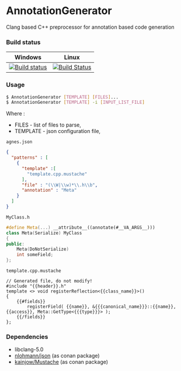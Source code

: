 # AnnotationGenerator

Clang based C++ preprocessor for annotation based code generation

### Build status

|Windows|Linux|
|:-------:|:------:|
|[![Build status](https://ci.appveyor.com/api/projects/status/x82rh0rx426woaw0?svg=true)](https://ci.appveyor.com/project/MrJaqbq/annotationgenerator)|[![Build Status](https://travis-ci.org/BentouDev/AnnotationGenerator.svg?branch=master)](https://travis-ci.org/BentouDev/AnnotationGenerator)

### Usage

```bash
$ AnnotationGenerator [TEMPLATE] [FILES]...
$ AnnotationGenerator [TEMPLATE] -i [INPUT_LIST_FILE]
```

Where :

- FILES - list of files to parse,
- TEMPLATE - json configuration file,

``agnes.json``
```json
{
  "patterns" : [
    {
      "template" :[
        "template.cpp.mustache"
      ],
      "file" : "(\\W|\\w)*\\.h\\b",
      "annotation" : "Meta"
    }
  ]
}
```

``MyClass.h``
```cpp
#define Meta(...) __attribute__((annotate(#__VA_ARGS__)))
class Meta(Serialize) MyClass
{
public:
    Meta(DoNotSerialize)
    int someField;
};
```

``template.cpp.mustache``
```django
// Generated file, do not modify!
#include "{{header}}.h"
template <> void registerReflection<{{class_name}}>()
{
    {{#fields}}
        registerField( {{name}}, &{{{canonical_name}}}::{{name}}, {{access}}, Meta::GetType<{{{type}}}> );
    {{/fields}}
};
```

### Dependencies

- libclang-5.0
- [nlohmann/json](https://github.com/nlohmann/json) (as conan package)
- [kainjow/Mustache](https://github.com/kainjow/Mustache) (as conan package)
